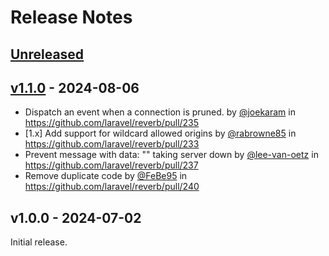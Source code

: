 # Release Notes

## [Unreleased](https://github.com/laravel/reverb/compare/v1.1.0...main)

## [v1.1.0](https://github.com/laravel/reverb/compare/v1.0.0...v1.1.0) - 2024-08-06

* Dispatch an event when a connection is pruned. by [@joekaram](https://github.com/joekaram) in https://github.com/laravel/reverb/pull/235
* [1.x] Add support for wildcard allowed origins by [@rabrowne85](https://github.com/rabrowne85) in https://github.com/laravel/reverb/pull/233
* Prevent message with data: "" taking server down by [@lee-van-oetz](https://github.com/lee-van-oetz) in https://github.com/laravel/reverb/pull/237
* Remove duplicate code by [@FeBe95](https://github.com/FeBe95) in https://github.com/laravel/reverb/pull/240

## v1.0.0 - 2024-07-02

Initial release.

